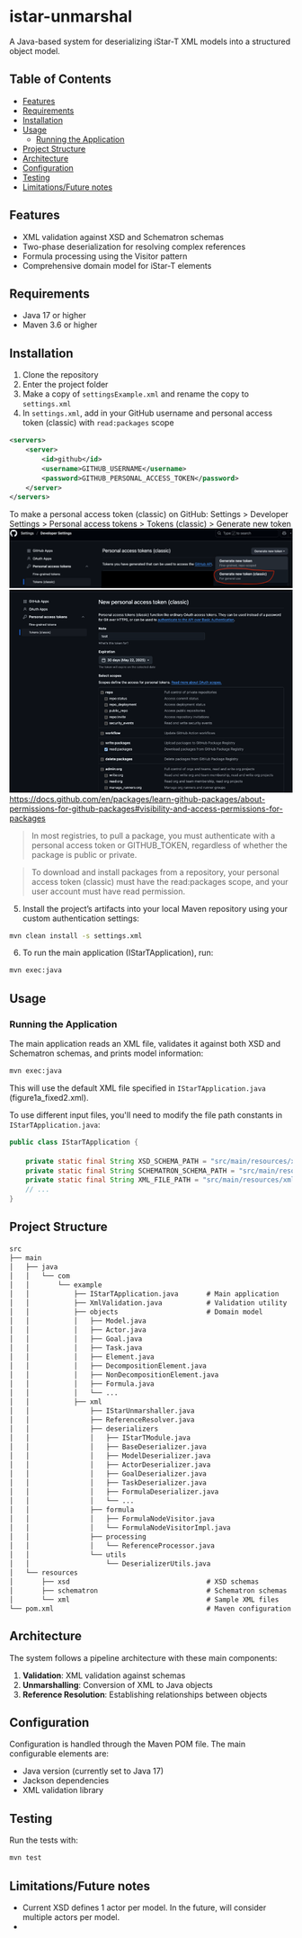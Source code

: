 # istar-unmarshal

A Java-based system for deserializing iStar-T XML models into a structured object model. 

## Table of Contents
- [Features](#features)
- [Requirements](#requirements)
- [Installation](#installation)
- [Usage](#usage)
    - [Running the Application](#running-the-application)
- [Project Structure](#project-structure)
- [Architecture](#architecture)
- [Configuration](#configuration)
- [Testing](#testing)
- [Limitations/Future notes](#limitationsfuture-notes)

## Features

- XML validation against XSD and Schematron schemas
- Two-phase deserialization for resolving complex references
- Formula processing using the Visitor pattern
- Comprehensive domain model for iStar-T elements

## Requirements

- Java 17 or higher
- Maven 3.6 or higher

## Installation

1. Clone the repository
2. Enter the project folder
3. Make a copy of `settingsExample.xml` and rename the copy to `settings.xml`
4. In `settings.xml`, add in your GitHub username and personal access token (classic) with `read:packages` scope
```xml
<servers>
    <server>
        <id>github</id>
        <username>GITHUB_USERNAME</username>
        <password>GITHUB_PERSONAL_ACCESS_TOKEN</password>
    </server>
</servers>
```

To make a personal access token (classic) on GitHub: Settings > Developer Settings > Personal access tokens > Tokens (classic) > Generate new token
![img.png](docs/images/generate_token.png)
![img.png](docs/images/personal_access_token.png)
https://docs.github.com/en/packages/learn-github-packages/about-permissions-for-github-packages#visibility-and-access-permissions-for-packages
> In most registries, to pull a package, you must authenticate with a personal access token or GITHUB_TOKEN, regardless of whether the package is public or private.

> To download and install packages from a repository, your personal access token (classic) must have the read:packages scope, and your user account must have read permission.
5. Install the project’s artifacts into your local Maven repository using your custom authentication settings:

```bash
mvn clean install -s settings.xml
```
6. To run the main application (IStarTApplication), run:

```bash
mvn exec:java
```

## Usage

### Running the Application

The main application reads an XML file, validates it against both XSD and Schematron schemas, and prints model information:

```bash
mvn exec:java
```

This will use the default XML file specified in `IStarTApplication.java` (figure1a_fixed2.xml).

To use different input files, you'll need to modify the file path constants in `IStarTApplication.java`:
```java
public class IStarTApplication {

    private static final String XSD_SCHEMA_PATH = "src/main/resources/xsd/istar-rl-schema_v3.xsd";
    private static final String SCHEMATRON_SCHEMA_PATH = "src/main/resources/schematron/istar-rl-schematron3.sch";
    private static final String XML_FILE_PATH = "src/main/resources/xml/figure1a_fixed2.xml";
    // ...
}
```

## Project Structure

```
src
├── main
│   ├── java
│   │   └── com
│   │       └── example
│   │           ├── IStarTApplication.java       # Main application
│   │           ├── XmlValidation.java           # Validation utility
│   │           ├── objects                      # Domain model
│   │           │   ├── Model.java
│   │           │   ├── Actor.java
│   │           │   ├── Goal.java
│   │           │   ├── Task.java
│   │           │   ├── Element.java
│   │           │   ├── DecompositionElement.java
│   │           │   ├── NonDecompositionElement.java
│   │           │   ├── Formula.java
│   │           │   └── ...
│   │           ├── xml                          
│   │               ├── IStarUnmarshaller.java
│   │               ├── ReferenceResolver.java
│   │               ├── deserializers
│   │               │   ├── IStarTModule.java
│   │               │   ├── BaseDeserializer.java
│   │               │   ├── ModelDeserializer.java
│   │               │   ├── ActorDeserializer.java
│   │               │   ├── GoalDeserializer.java
│   │               │   ├── TaskDeserializer.java
│   │               │   ├── FormulaDeserializer.java
│   │               │   └── ...
│   │               ├── formula
│   │               │   ├── FormulaNodeVisitor.java
│   │               │   └── FormulaNodeVisitorImpl.java
│   │               ├── processing
│   │               │   └── ReferenceProcessor.java
│   │               └── utils
│   │                   └── DeserializerUtils.java
│   └── resources
│       ├── xsd                                  # XSD schemas
│       ├── schematron                           # Schematron schemas
│       └── xml                                  # Sample XML files
└── pom.xml                                      # Maven configuration
```

## Architecture

The system follows a pipeline architecture with these main components:

1. **Validation**: XML validation against schemas
2. **Unmarshalling**: Conversion of XML to Java objects
3. **Reference Resolution**: Establishing relationships between objects

## Configuration

Configuration is handled through the Maven POM file. The main configurable elements are:

- Java version (currently set to Java 17)
- Jackson dependencies
- XML validation library

## Testing

Run the tests with:

```bash
mvn test
```

## Limitations/Future notes

- Current XSD defines 1 actor per model. In the future, will consider multiple actors per model. 
- 